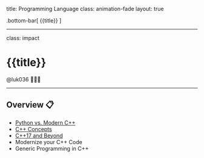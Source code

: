 title: Programming Language
class: animation-fade
layout: true

<!-- This slide will serve as the base layout for all your slides -->

.bottom-bar[
{{title}}
]

---

class: impact

# {{title}}

@luk036 👨🏻‍🏫

---

## Overview 📋

- [Python vs. Modern C++](py2cpp.html)
- [C++ Concepts](concepts.html)
- [C++17 and Beyond](cpp17.html)
- Modernize your C++ Code
- Generic Programming in C++
